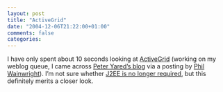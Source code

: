 ```yaml
---
layout: post
title: "ActiveGrid"
date: "2004-12-06T21:22:00+01:00"
comments: false
categories: 
---
```


<p>I have only spent about 10 seconds looking at <a href="http://www.activegrid.com/">ActiveGrid</a> (working on my weblog queue, I came across <a href="http://peteryared.blogspot.com/">Peter Yared&#8217;s blog</a> via a posting by <a href="http://www.looselycoupled.com/blog/lc00aa00074.html">Phil Wainwright</a>). I&#8217;m not sure whether <a href="http://www.looselycoupled.com/blog/lc00aa00074.html">J2EE is no longer required</a>, but this definitely merits a closer look.</p>



